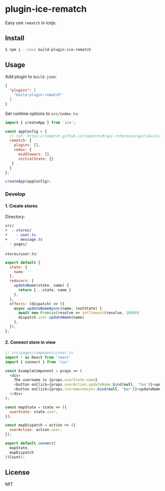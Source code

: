# plugin-ice-rematch

Easy use `rematch` in icejs.

## Install

```bash
$ npm i --save build-plugin-ice-rematch
```

## Usage

Add plugin to `build.json`:

```json
{
  "plugins": [
    "build-plugin-rematch"
  ]
}
```

Set runtime options to `src/index.ts`:

```js
import { createApp } from 'ice';

const appConfig = {
  // ref: https://rematch.github.io/rematch/#/api-reference/api?id=init
  rematch: {
    plugins: [],
    redux: {
      middlewars: [],
      initialState: {}
   }
  }
};

createApp(appConfig);
```

### Develop

#### 1. Create stores

Directory:

```diff
src/
+  - stores/
+    - user.ts
+    - message.ts
  - pages/
```

`stores/user.ts`:

```js
export default {
  state: {
    name: ''
  },
  reducers: {
    updateName(state, name) {
      return {...state, name }
    },
  },
  effects: (dispatch) => ({
    async updateNameAysnc(name, rootState) {
      await new Promise(resolve => setTimeout(resolve, 1000))
      dispatch.user.updateName(name)
    },
  }),
};
```

#### 2. Connect store in view

```js
// src/pages/components/user.ts
import * as React from 'react'
import { connect } from 'ice'

const ExampleComponent = props => (
  <div>
    The username is {props.userState.name}
    <button onClick={props.userAction.updateName.bind(null, 'foo')}>updateName</button>
    <button onClick={props.incrementAsync.bind(null, 'bar')}>updateNameAsync</button>
  </div>
);

const mapState = state => ({
  userState: state.user,
});

const mapDispatch = action => ({
  userAction: action.user,
});

export default connect(
  mapState,
  mapDispatch
)(Count);
```

## License

MIT
